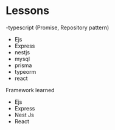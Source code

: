 # Lessons

-typescript (Promise, Repository pattern)

- Ejs
- Express
- nestjs
- mysql
- prisma
- typeorm
- react


Framework learned
- Ejs 
- Express
- Nest Js
- React
  
